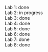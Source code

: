 Lab 1: done  
Lab 2: in progress  
Lab 3: done    
Lab 4: done  
Lab 5: done  
Lab 6: done  
Lab 7: done    
Lab 8: done    
